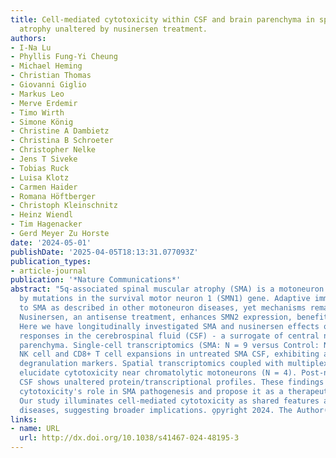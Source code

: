 ```yaml
---
title: Cell-mediated cytotoxicity within CSF and brain parenchyma in spinal muscular
  atrophy unaltered by nusinersen treatment.
authors:
- I-Na Lu
- Phyllis Fung-Yi Cheung
- Michael Heming
- Christian Thomas
- Giovanni Giglio
- Markus Leo
- Merve Erdemir
- Timo Wirth
- Simone König
- Christine A Dambietz
- Christina B Schroeter
- Christopher Nelke
- Jens T Siveke
- Tobias Ruck
- Luisa Klotz
- Carmen Haider
- Romana Höftberger
- Christoph Kleinschnitz
- Heinz Wiendl
- Tim Hagenacker
- Gerd Meyer Zu Horste
date: '2024-05-01'
publishDate: '2025-04-05T18:13:31.077093Z'
publication_types:
- article-journal
publication: '*Nature Communications*'
abstract: "5q-associated spinal muscular atrophy (SMA) is a motoneuron disease caused
  by mutations in the survival motor neuron 1 (SMN1) gene. Adaptive immunity may contribute
  to SMA as described in other motoneuron diseases, yet mechanisms remain elusive.
  Nusinersen, an antisense treatment, enhances SMN2 expression, benefiting SMA patients.
  Here we have longitudinally investigated SMA and nusinersen effects on local immune
  responses in the cerebrospinal fluid (CSF) - a surrogate of central nervous system
  parenchyma. Single-cell transcriptomics (SMA: N = 9 versus Control: N = 9) reveal
  NK cell and CD8+ T cell expansions in untreated SMA CSF, exhibiting activation and
  degranulation markers. Spatial transcriptomics coupled with multiplex immunohistochemistry
  elucidate cytotoxicity near chromatolytic motoneurons (N = 4). Post-nusinersen treatment,
  CSF shows unaltered protein/transcriptional profiles. These findings underscore
  cytotoxicity's role in SMA pathogenesis and propose it as a therapeutic target.
  Our study illuminates cell-mediated cytotoxicity as shared features across motoneuron
  diseases, suggesting broader implications. o̧pyright 2024. The Author(s)."
links:
- name: URL
  url: http://dx.doi.org/10.1038/s41467-024-48195-3
---
```

